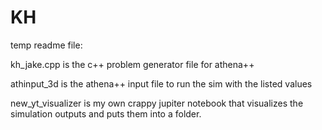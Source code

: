 # KH
temp readme file:

kh_jake.cpp is the c++ problem generator file for athena++

athinput_3d is the athena++ input file to run the sim with the listed values

new_yt_visualizer is my own crappy jupiter notebook that visualizes the simulation outputs and puts them into a folder.
